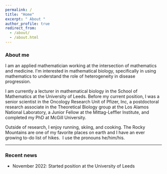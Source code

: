 ```yaml
---
permalink: /
title: "Home"
excerpt: " About "
author_profile: true
redirect_from: 
  - /about/
  - /about.html
---
```


### About me

 I am an applied mathematician working at the intersection of mathematics and medicine. I'm interested in mathematical biology, specifically in using mathematics to understand the role of heterogeneity in disease progression. 

 I am currently a lecturer in mathematical biology in the School of Mathematics at the University of Leeds. Before my current position, I was a senior scientist in the Oncology Research Unit of Pfizer, Inc, a postdoctoral research associate in the Theoretical Biology group at the Los Alamos National Laboratory, a Junior Fellow at the Mittag-Leffler Institute, and completed my PhD at McGill University. 

 Outside of research, I enjoy running, skiing, and cooking. The Rocky Mountains are one of my favorite places on earth and I have an ever growing to-do list of hikes.
​
 I use the pronouns he/him/his.

---
###  Recent news

 - November 2022: Started position at the University of Leeds 

